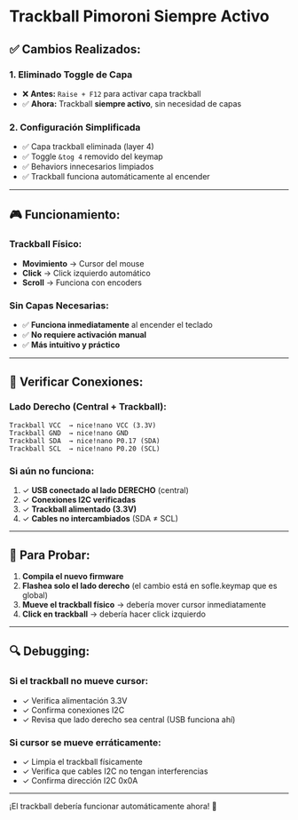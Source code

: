 # Trackball Pimoroni Siempre Activo

## ✅ **Cambios Realizados:**

### **1. Eliminado Toggle de Capa**
- ❌ **Antes:** `Raise + F12` para activar capa trackball
- ✅ **Ahora:** Trackball **siempre activo**, sin necesidad de capas

### **2. Configuración Simplificada**
- ✅ Capa trackball eliminada (layer 4)
- ✅ Toggle `&tog 4` removido del keymap
- ✅ Behaviors innecesarios limpiados
- ✅ Trackball funciona automáticamente al encender

---

## 🎮 **Funcionamiento:**

### **Trackball Físico:**
- **Movimiento** → Cursor del mouse
- **Click** → Click izquierdo automático
- **Scroll** → Funciona con encoders

### **Sin Capas Necesarias:**
- ✅ **Funciona inmediatamente** al encender el teclado
- ✅ **No requiere activación manual**
- ✅ **Más intuitivo y práctico**

---

## 🔧 **Verificar Conexiones:**

### **Lado Derecho (Central + Trackball):**
```
Trackball VCC  → nice!nano VCC (3.3V)
Trackball GND  → nice!nano GND
Trackball SDA  → nice!nano P0.17 (SDA)
Trackball SCL  → nice!nano P0.20 (SCL)
```

### **Si aún no funciona:**
1. ✓ **USB conectado al lado DERECHO** (central)
2. ✓ **Conexiones I2C verificadas**
3. ✓ **Trackball alimentado (3.3V)**
4. ✓ **Cables no intercambiados** (SDA ≠ SCL)

---

## 🎯 **Para Probar:**

1. **Compila el nuevo firmware**
2. **Flashea solo el lado derecho** (el cambio está en sofle.keymap que es global)
3. **Mueve el trackball físico** → debería mover cursor inmediatamente
4. **Click en trackball** → debería hacer click izquierdo

---

## 🔍 **Debugging:**

### **Si el trackball no mueve cursor:**
- ✓ Verifica alimentación 3.3V
- ✓ Confirma conexiones I2C
- ✓ Revisa que lado derecho sea central (USB funciona ahí)

### **Si cursor se mueve erráticamente:**
- ✓ Limpia el trackball físicamente
- ✓ Verifica que cables I2C no tengan interferencias
- ✓ Confirma dirección I2C 0x0A

---

¡El trackball debería funcionar automáticamente ahora! 🎯